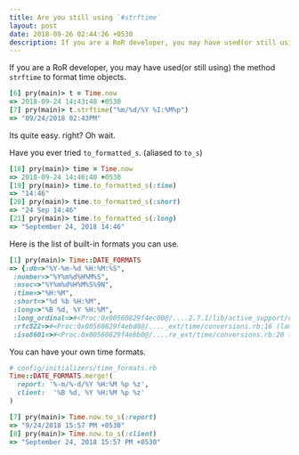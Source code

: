 ```yaml
---
title: Are you still using `#strftime`
layout: post
date: 2018-09-26 02:44:26 +0530
description: If you are a RoR developer, you may have used(or still using) the method `strftime` to format time objects.
---
```


If you are a RoR developer, you may have used(or still using) the method `strftime` to format time objects.

~~~ ruby
[6] pry(main)> t = Time.now
=> 2018-09-24 14:43:48 +0530
[7] pry(main)> t.strftime("%m/%d/%Y %I:%M%p")
=> "09/24/2018 02:43PM"
~~~

Its quite easy. right? Oh wait.

Have you ever tried `to_formatted_s`. (aliased to `to_s`)

~~~ ruby
[18] pry(main)> time = Time.now
=> 2018-09-24 14:46:40 +0530
[19] pry(main)> time.to_formatted_s(:time)
=> "14:46"
[20] pry(main)> time.to_formatted_s(:short)
=> "24 Sep 14:46"
[21] pry(main)> time.to_formatted_s(:long)
=> "September 24, 2018 14:46"
~~~

Here is the list of built-in formats you can use.

~~~ ruby
[1] pry(main)> Time::DATE_FORMATS
=> {:db=>"%Y-%m-%d %H:%M:%S",
 :number=>"%Y%m%d%H%M%S",
 :nsec=>"%Y%m%d%H%M%S%9N",
 :time=>"%H:%M",
 :short=>"%d %b %H:%M",
 :long=>"%B %d, %Y %H:%M",
 :long_ordinal=>#<Proc:0x00560829f4ec00@/....2.7.1/lib/active_support/core_ext/time/conversions.rb:12 (lambda)>,
 :rfc822=>#<Proc:0x00560829f4ebd8@/...._ext/time/conversions.rb:16 (lambda)>,
 :iso8601=>#<Proc:0x00560829f4ebb0@/....re_ext/time/conversions.rb:20 (lambda)>}
~~~

You can have your own time formats.

~~~ ruby
# config/initializers/time_formats.rb
Time::DATE_FORMATS.merge!(
  report: '%-m/%-d/%Y %H:%M %p %z',
  client:  '%B %d, %Y %H:%M %p %z'
)
~~~

~~~ ruby
[7] pry(main)> Time.now.to_s(:report)
=> "9/24/2018 15:57 PM +0530"
[8] pry(main)> Time.now.to_s(:client)
=> "September 24, 2018 15:57 PM +0530"
~~~
